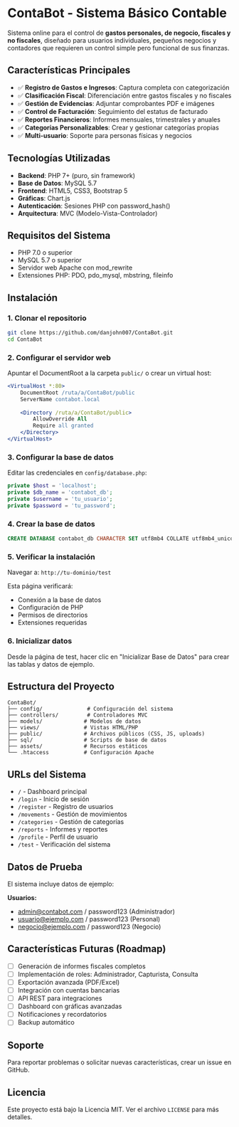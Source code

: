 # ContaBot - Sistema Básico Contable

Sistema online para el control de **gastos personales, de negocio, fiscales y no fiscales**, diseñado para usuarios individuales, pequeños negocios y contadores que requieren un control simple pero funcional de sus finanzas.

## Características Principales

- ✅ **Registro de Gastos e Ingresos**: Captura completa con categorización
- ✅ **Clasificación Fiscal**: Diferenciación entre gastos fiscales y no fiscales  
- ✅ **Gestión de Evidencias**: Adjuntar comprobantes PDF e imágenes
- ✅ **Control de Facturación**: Seguimiento del estatus de facturado
- ✅ **Reportes Financieros**: Informes mensuales, trimestrales y anuales
- ✅ **Categorías Personalizables**: Crear y gestionar categorías propias
- ✅ **Multi-usuario**: Soporte para personas físicas y negocios

## Tecnologías Utilizadas

- **Backend**: PHP 7+ (puro, sin framework)
- **Base de Datos**: MySQL 5.7
- **Frontend**: HTML5, CSS3, Bootstrap 5
- **Gráficas**: Chart.js
- **Autenticación**: Sesiones PHP con password_hash()
- **Arquitectura**: MVC (Modelo-Vista-Controlador)

## Requisitos del Sistema

- PHP 7.0 o superior
- MySQL 5.7 o superior
- Servidor web Apache con mod_rewrite
- Extensiones PHP: PDO, pdo_mysql, mbstring, fileinfo

## Instalación

### 1. Clonar el repositorio
```bash
git clone https://github.com/danjohn007/ContaBot.git
cd ContaBot
```

### 2. Configurar el servidor web
Apuntar el DocumentRoot a la carpeta `public/` o crear un virtual host:

```apache
<VirtualHost *:80>
    DocumentRoot /ruta/a/ContaBot/public
    ServerName contabot.local
    
    <Directory /ruta/a/ContaBot/public>
        AllowOverride All
        Require all granted
    </Directory>
</VirtualHost>
```

### 3. Configurar la base de datos
Editar las credenciales en `config/database.php`:

```php
private $host = 'localhost';
private $db_name = 'contabot_db';
private $username = 'tu_usuario';
private $password = 'tu_password';
```

### 4. Crear la base de datos
```sql
CREATE DATABASE contabot_db CHARACTER SET utf8mb4 COLLATE utf8mb4_unicode_ci;
```

### 5. Verificar la instalación
Navegar a: `http://tu-dominio/test`

Esta página verificará:
- Conexión a la base de datos
- Configuración de PHP
- Permisos de directorios
- Extensiones requeridas

### 6. Inicializar datos
Desde la página de test, hacer clic en "Inicializar Base de Datos" para crear las tablas y datos de ejemplo.

## Estructura del Proyecto

```
ContaBot/
├── config/              # Configuración del sistema
├── controllers/         # Controladores MVC
├── models/             # Modelos de datos
├── views/              # Vistas HTML/PHP
├── public/             # Archivos públicos (CSS, JS, uploads)
├── sql/                # Scripts de base de datos
├── assets/             # Recursos estáticos
└── .htaccess           # Configuración Apache
```

## URLs del Sistema

- `/` - Dashboard principal
- `/login` - Inicio de sesión
- `/register` - Registro de usuarios
- `/movements` - Gestión de movimientos
- `/categories` - Gestión de categorías
- `/reports` - Informes y reportes
- `/profile` - Perfil de usuario
- `/test` - Verificación del sistema

## Datos de Prueba

El sistema incluye datos de ejemplo:

**Usuarios:**
- admin@contabot.com / password123 (Administrador)
- usuario@ejemplo.com / password123 (Personal)
- negocio@ejemplo.com / password123 (Negocio)

## Características Futuras (Roadmap)

- [ ] Generación de informes fiscales completos
- [ ] Implementación de roles: Administrador, Capturista, Consulta
- [ ] Exportación avanzada (PDF/Excel)
- [ ] Integración con cuentas bancarias
- [ ] API REST para integraciones
- [ ] Dashboard con gráficas avanzadas
- [ ] Notificaciones y recordatorios
- [ ] Backup automático

## Soporte

Para reportar problemas o solicitar nuevas características, crear un issue en GitHub.

## Licencia

Este proyecto está bajo la Licencia MIT. Ver el archivo `LICENSE` para más detalles.
